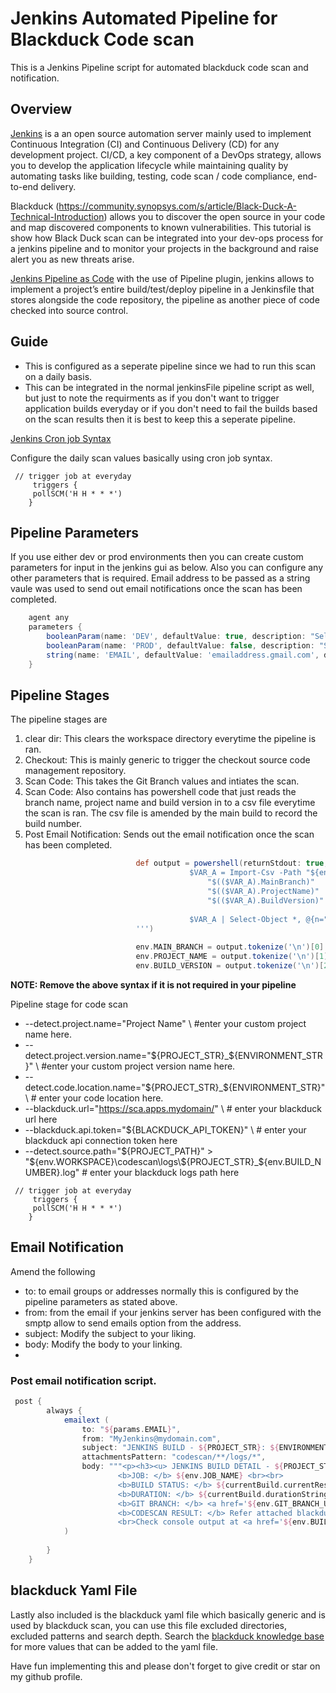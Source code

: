 # Jenkins Automated Pipeline for Blackduck Code scan
This is a Jenkins Pipeline script for automated blackduck code scan and notification.


## Overview

[Jenkins](https://www.jenkins.io/) is a an open source automation server mainly used to implement Continuous Integration (CI) and Continuous Delivery (CD) for any development project. CI/CD, a key component of a DevOps strategy, allows you to develop the application lifecycle while maintaining quality by automating tasks like building, testing, code scan / code compliance, end-to-end delivery.

Blackduck (https://community.synopsys.com/s/article/Black-Duck-A-Technical-Introduction) allows you to discover the open source in your code and map discovered components to known vulnerabilities. This tutorial is show how Black Duck scan can be integrated into your dev-ops process for a jenkins pipeline and to monitor your projects in the background and raise alert you as new threats arise.

[Jenkins Pipeline as Code](https://www.jenkins.io/solutions/pipeline/) with the use of Pipeline plugin, jenkins allows to implement a project’s entire build/test/deploy pipeline in a Jenkinsfile that stores alongside the code repository, the pipeline as another piece of code checked into source control.


## Guide

- This is configured as a seperate pipeline since we had to run this scan on a daily basis. 
- This can be integrated in the normal jenkinsFile pipeline script as well, but just to note the requirments as if you don't want to trigger application builds everyday or if you don't need to fail the builds based on the scan results then it is best to keep this a seperate pipeline.

[Jenkins Cron job Syntax](https://www.jenkins.io/doc/book/pipeline/syntax/cron-syntax)

Configure the daily scan values basically using cron job syntax.

```
 // trigger job at everyday
     triggers {
     pollSCM('H H * * *')
    }
```

## Pipeline Parameters 

If you use either dev or prod environments then you can create custom parameters for input in the jenkins gui as below. Also you can configure any other parameters that is required. Email address to be passed as a string vaule was used to send out email notifications once the scan has been completed.

```groovy
    agent any
    parameters {
        booleanParam(name: 'DEV', defaultValue: true, description: "Select Dev build option")
        booleanParam(name: 'PROD', defaultValue: false, description: "Select Prod build option")
        string(name: 'EMAIL', defaultValue: 'emailaddress.gmail.com', description: 'Email notification')
    }
```

## Pipeline Stages 

The pipeline stages are

1. clear dir: This clears the workspace directory everytime the pipeline is ran.
2. Checkout: This is mainly generic to trigger the checkout source code management repository.
3. Scan Code: This takes the Git Branch values and intiates the scan. 
4. Scan Code: Also contains has powershell code that just reads the branch name, project name and build version in to a csv file everytime the scan is ran. The csv file is amended by the main build to record the build number.
5. Post Email Notification: Sends out the email notification once the scan has been completed.


```groovy
                            def output = powershell(returnStdout: true, script:'''
                                        $VAR_A = Import-Csv -Path "${env:JENKINS_COMMON}\\csvlocation\\csvfile.csv"                   
                                            "$(($VAR_A).MainBranch)"
                                            "$(($VAR_A).ProjectName)"
                                            "$(($VAR_A).BuildVersion)" 
                                        
                                        $VAR_A | Select-Object *, @{n="Blackduck";e={"${env:JOB_BASE_NAME}"}} | Export-CSV "${env:JENKINS_COMMON}\\csvlocation\\csvfile.csv -NoTypeInformation
                            ''')
                                        
                            env.MAIN_BRANCH = output.tokenize('\n')[0].trim()
                            env.PROJECT_NAME = output.tokenize('\n')[1].trim()
                            env.BUILD_VERSION = output.tokenize('\n')[2].trim()
```
**NOTE: Remove the above syntax if it is not required in your pipeline**


Pipeline stage for code scan 
- --detect.project.name="Project Name" \ #enter your custom project name here.
- --detect.project.version.name="${PROJECT_STR}_${ENVIRONMENT_STR}" \ #enter your custom project version name here.
- --detect.code.location.name="${PROJECT_STR}_${ENVIRONMENT_STR}" \ # enter your code location here.
- --blackduck.url="https://sca.apps.mydomain/" \ # enter your blackduck url here 
- --blackduck.api.token="${BLACKDUCK_API_TOKEN}" \ # enter your blackduck api connection token here
- --detect.source.path="${PROJECT_PATH}" > "${env.WORKSPACE}\\codescan\\logs\\${PROJECT_STR}_${env.BUILD_NUMBER}.log" # enter your blackduck logs path here

```
 // trigger job at everyday
     triggers {
     pollSCM('H H * * *')
    }
```

## Email Notification

Amend the following 

- to: to email groups or addresses normally this is configured by the pipeline parameters as stated above.
- from: from the email if your jenkins server has been configured with the smptp allow to send emails option from the address.
- subject: Modify the subject to your liking.
- body: Modify the body to your linking.
- 
### Post email notification script.
```groovy
 post {
        always {
            emailext (
                to: "${params.EMAIL}",
                from: "MyJenkins@mydomain.com",
                subject: "JENKINS BUILD - ${PROJECT_STR}: ${ENVIRONMENT_STR} - ${currentBuild.currentResult}",
                attachmentsPattern: "codescan/**/logs/*",
                body: """<p><h3><u> JENKINS BUILD DETAIL - ${PROJECT_STR}_${env.BUILD_NUMBER} </u></h3><br>
                        <b>JOB: </b> ${env.JOB_NAME} <br><br>
                        <b>BUILD STATUS: </b> ${currentBuild.currentResult} <br><br>
                        <b>DURATION: </b> ${currentBuild.durationString} <br><br>
                        <b>GIT BRANCH: </b> <a href='${env.GIT_BRANCH_URL}'>${env.GIT_BRANCH}</a> <br><br>
                        <b>CODESCAN RESULT: </b> Refer attached blackduck and Checkmarx codescan logs <br>
                        <br>Check console output at <a href='${env.BUILD_URL}'>${env.JOB_NAME} [${env.BUILD_NUMBER}]</a></p>""",
            )  
            
        }
    }
```

## blackduck Yaml File
Lastly also included is the blackduck yaml file which basically generic and is used by blackduck scan, you can use this file excluded directories, excluded patterns and search depth. Search the [blackduck knowledge base](https://community.synopsys.com/s/black-duck-knowledgebase) for more values that can be added to the yaml file. 


Have fun implementing this and please don't forget to give credit or star on my github profile.
